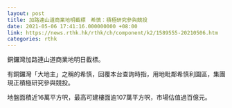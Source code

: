 ```yaml
---
layout: post
title: 加路連山道商業地明截標　希慎：積極研究參與競投
date: 2021-05-06 17:41:16.000000000 +08:00
link: https://news.rthk.hk/rthk/ch/component/k2/1589555-20210506.htm
categories: rthk
---
```


銅鑼灣加路連山道商業地明日截標。

有銅鑼灣「大地主」之稱的希慎，回覆本台查詢時指，用地毗鄰希慎利園區，集團現正積極研究參與競投。

地盤面積近16萬平方呎，最高可建樓面逾107萬平方呎，市場估值過百億元。
